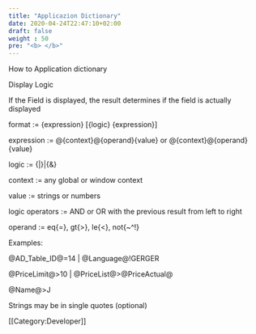 ```yaml
---
title: "Applicazion Dictionary"
date: 2020-04-24T22:47:10+02:00
draft: false
weight : 50
pre: "<b> </b>"
---
```

How to Application dictionary

Display Logic

If the Field is displayed, the result determines if the field is actually displayed

format := {expression} [{logic} {expression}]

expression := @{context}@{operand}{value} or @{context}@{operand}{value}

logic := {|}|{&}

context := any global or window context 

value := strings or numbers

logic operators	:= AND or OR with the previous result from left to right 

operand := eq{=}, gt{>}, le{<}, not{~^!} 

Examples: 

@AD_Table_ID@=14 | @Language@!GERGER 

@PriceLimit@>10 | @PriceList@>@PriceActual@

@Name@>J

Strings may be in single quotes (optional)

[[Category:Developer]]

